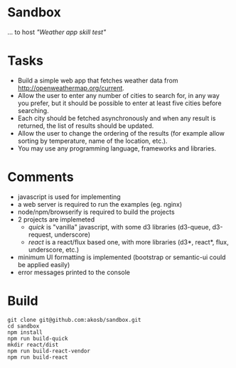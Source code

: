 # Sandbox
... to host _"Weather app skill test"_

# Tasks
* Build a simple web app that fetches weather data from http://openweathermap.org/current. 
* Allow the user to enter any number of cities to search for, in any way you prefer, but it should be possible to enter at least five cities before searching. 
* Each city should be fetched asynchronously and when any result is returned, the list of results should be updated. 
* Allow the user to change the ordering of the results (for example allow sorting by temperature, name of the location, etc.). 
* You may use any programming language, frameworks and libraries.

# Comments
* javascript is used for implementing
* a web server is required to run the examples (eg. nginx)
* node/npm/browserify is required to build the projects
* 2 projects are implemeted
  * _quick_ is "vanilla" javascript, with some d3 libraries (d3-queue, d3-request, underscore)
  * _react_ is a react/flux based one, with more libraries (d3*, react*, flux, underscore, etc.)
* minimum UI formatting is implemented (bootstrap or semantic-ui could be applied easily)
* error messages printed to the console

# Build
```
git clone git@github.com:akosb/sandbox.git
cd sandbox
npm install
npm run build-quick
mkdir react/dist
npm run build-react-vendor
npm run build-react
```
